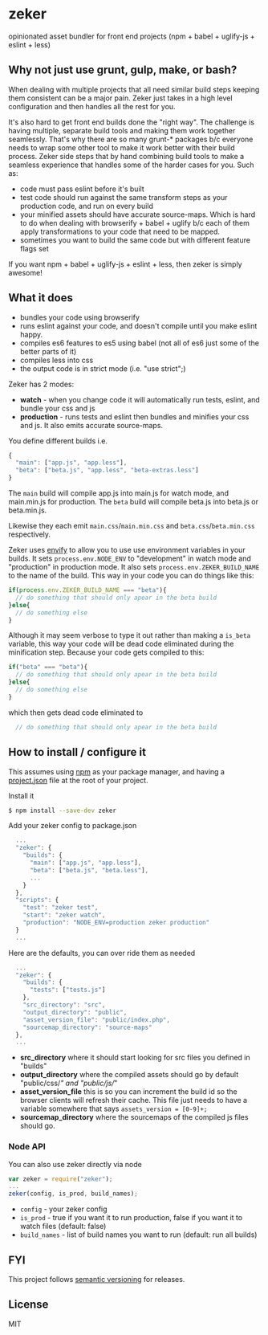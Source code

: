 # zeker
opinionated asset bundler for front end projects (npm + babel + uglify-js + eslint + less)

## Why not just use grunt, gulp, make, or bash?

When dealing with multiple projects that all need similar build steps keeping them consistent can be a major pain. Zeker just takes in a high level configuration and then handles all the rest for you.

It's also hard to get front end builds done the "right way". The challenge is having multiple, separate build tools and making them work together seamlessly. That's why there are so many grunt-\* packages b/c everyone needs to wrap some other tool to make it work better with their build process. Zeker side steps that by hand combining build tools to make a seamless experience that handles some of the harder cases for you. Such as:
 * code must pass eslint before it's built
 * test code should run against the same transform steps as your production code, and run on every build
 * your minified assets should have accurate source-maps. Which is hard to do when dealing with browserify + babel + uglify b/c each of them apply transformations to your code that need to be mapped.
 * sometimes you want to build the same code but with different feature flags set

If you want npm + babel + uglify-js + eslint + less, then zeker is simply awesome!

## What it does
 * bundles your code using browserify
 * runs eslint against your code, and doesn't compile until you make eslint happy.
 * compiles es6 features to es5 using babel (not all of es6 just some of the better parts of it)
 * compiles less into css
 * the output code is in strict mode (i.e. "use strict";)

Zeker has 2 modes:
 * **watch** - when you change code it will automatically run tests, eslint, and bundle your css and js
 * **production** - runs tests and eslint then bundles and minifies your css and js. It also emits accurate source-maps.

You define different builds i.e.
```js
{
  "main": ["app.js", "app.less"],
  "beta": ["beta.js", "app.less", "beta-extras.less"]
}
```
The `main` build will compile app.js into main.js for watch mode, and main.min.js for production.
The `beta` build will compile beta.js into beta.js or beta.min.js.

Likewise they each emit `main.css`/`main.min.css` and `beta.css`/`beta.min.css` respectively.

Zeker uses [envify](https://www.npmjs.com/package/envify) to allow you to use use environment variables in your builds. It sets `process.env.NODE_ENV` to "development" in watch mode and "production" in production mode. It also sets `process.env.ZEKER_BUILD_NAME` to the name of the build. This way in your code you can do things like this:
```js
if(process.env.ZEKER_BUILD_NAME === "beta"){
  // do something that should only apear in the beta build
}else{
  // do something else
}
```
Although it may seem verbose to type it out rather than making a `is_beta` variable, this way your code will be dead code eliminated during the minification step. Because your code gets compiled to this:
```js
if("beta" === "beta"){
  // do something that should only apear in the beta build
}else{
  // do something else
}
```
which then gets dead code eliminated to
```js
  // do something that should only apear in the beta build
```

## How to install / configure it

This assumes using [npm](https://www.npmjs.com/) as your package manager, and having a [project.json](https://docs.npmjs.com/files/package.json) file at the root of your project.

Install it
```sh
$ npm install --save-dev zeker
```

Add your zeker config to package.json
```js
  ...
  "zeker": {
    "builds": {
      "main": ["app.js", "app.less"],
      "beta": ["beta.js", "beta.less"],
      ...
    }
  },
  "scripts": {
    "test": "zeker test",
    "start": "zeker watch",
    "production": "NODE_ENV=production zeker production"
  }
  ...
```

Here are the defaults, you can over ride them as needed
```js
  ...
  "zeker": {
    "builds": {
      "tests": ["tests.js"]
    },
    "src_directory": "src",
    "output_directory": "public",
    "asset_version_file": "public/index.php",
    "sourcemap_directory": "source-maps"
  },
  ...
```
 * **src\_directory** where it should start looking for src files you defined in "builds"
 * **output\_directory** where the compiled assets should go by default "public/css/*" and "public/js/*"
 * **asset\_version\_file** this is so you can increment the build id so the browser clients will refresh their cache. This file just needs to have a variable somewhere that says `assets_version = [0-9]+;`
 * **sourcemap\_directory** where the sourcemaps of the compiled js files should go.

### Node API
You can also use zeker directly via node
```js
var zeker = require("zeker");
...
zeker(config, is_prod, build_names);
```
 * `config` - your zeker config
 * `is_prod` - true if you want it to run production, false if you want it to watch files (default: false)
 * `build_names` - list of build names you want to run (default: run all builds)

## FYI

This project follows [semantic versioning](http://semver.org/) for releases.

## License
MIT
